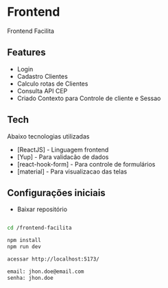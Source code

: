 # Frontend

Frontend Facilita

## Features

- Login
- Cadastro Clientes
- Calculo rotas de Clientes
- Consulta API CEP
- Criado Contexto para Controle de cliente e Sessao

## Tech

Abaixo tecnologias utilizadas 

- [ReactJS] - Linguagem frontend
- [Yup] - Para validacão de dados
- [react-hook-form] - Para controle de formulários
- [material] - Para visualizacao das telas

## Configurações iniciais

- Baixar repositório

```sh

cd /frontend-facilita

npm install
npm run dev

acessar http://localhost:5173/

email: jhon.doe@email.com
senha: jhon.doe
```

